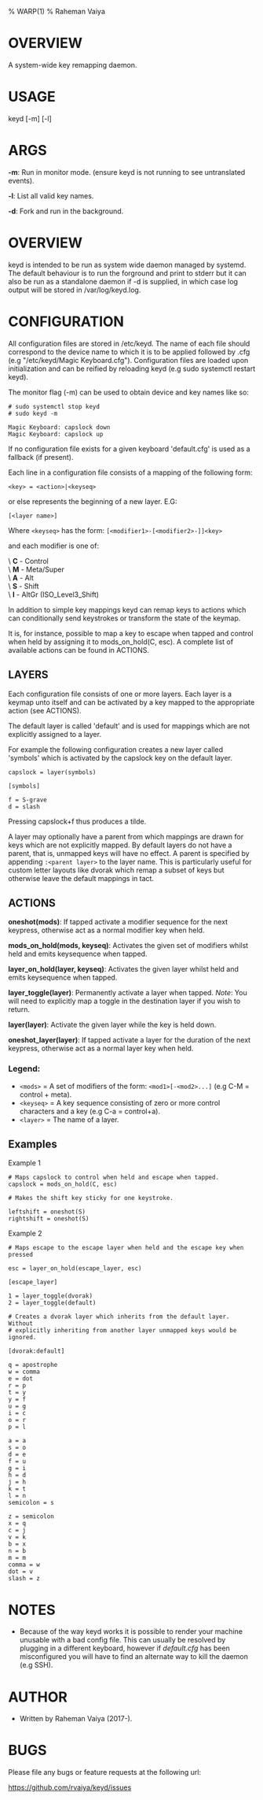 % WARP(1)
% Raheman Vaiya

# OVERVIEW

A system-wide key remapping daemon.

# USAGE

keyd [-m] [-l]

# ARGS

 **-m**: Run in monitor mode. (ensure keyd is not running to see untranslated events).

 **-l**: List all valid key names.

 **-d**: Fork and run in the background.

# OVERVIEW

keyd is intended to be run as system wide daemon managed by systemd. The
default behaviour is to run the forground and print to stderr but it can also
be run as a standalone daemon if -d is supplied, in which case log output will
be stored in /var/log/keyd.log. 

# CONFIGURATION

All configuration files are stored in /etc/keyd. The name of each file should
correspond to the device name to which it is to be applied followed
by .cfg (e.g "/etc/keyd/Magic Keyboard.cfg"). Configuration files are loaded
upon initialization and can be reified by reloading keyd
(e.g sudo systemctl restart keyd).

The monitor flag (-m) can be used to obtain device and key names like so:

```
# sudo systemctl stop keyd
# sudo keyd -m

Magic Keyboard: capslock down
Magic Keyboard: capslock up
```

If no configuration file exists for a given keyboard 'default.cfg' is used as a fallback (if present).

Each line in a configuration file consists of a mapping of the following form:

	<key> = <action>|<keyseq>

or else represents the beginning of a new layer. E.G:

	[<layer name>]

Where `<keyseq>` has the form: `[<modifier1>-[<modifier2>-]]<key>`

and each modifier is one of:

\    **C** - Control\
\    **M** - Meta/Super\
\    **A** - Alt\
\    **S** - Shift\
\    **I** - AltGr (ISO_Level3_Shift)

In addition to simple key mappings keyd can remap keys to actions which
can conditionally send keystrokes or transform the state of the keymap. 

It is, for instance, possible to map a key to escape when tapped and control when held
by assigning it to mods_on_hold(C, esc). A complete list of available actions can be 
found in ACTIONS.

## LAYERS

Each configuration file consists of one or more layers. Each layer is a keymap
unto itself and can be activated by a key mapped to the appropriate
action (see ACTIONS).

The default layer is called 'default' and is used for mappings which
are not explicitly assigned to a layer.

For example the following configuration creates a new layer called 'symbols' which
is activated by the capslock key on the default layer.

	capslock = layer(symbols)

	[symbols]

	f = S-grave
	d = slash

Pressing capslock+f thus produces a tilde.

A layer may optionally have a parent from which mappings are drawn for keys
which are not explicitly mapped. By default layers do not have a parent, that
is, unmapped keys will have no effect. A parent is specified by appending
`:<parent layer>` to the layer name. This is particularly useful for custom
letter layouts like dvorak which remap a subset of keys but otherwise leave the
default mappings in tact. 

## ACTIONS

**oneshot(mods)**: If tapped activate a modifier sequence for the next keypress, otherwise act as a normal modifier key when held.

**mods_on_hold(mods, keyseq)**: Activates the given set of modifiers whilst held and emits keysequence when tapped.

**layer_on_hold(layer, keyseq)**: Activates the given layer whilst held and emits keysequence when tapped.

**layer_toggle(layer)**: Permanently activate a layer when tapped. *Note*: You will need to explicitly map a toggle in the destination layer if you wish to return.

**layer(layer)**: Activate the given layer while the key is held down.

**oneshot_layer(layer)**: If tapped activate a layer for the duration of the next keypress, otherwise act as a normal layer key when held.

### Legend:

 - `<mods>` = A set of modifiers of the form: `<mod1>[-<mod2>...]` (e.g C-M = control + meta).
 - `<keyseq>` = A key sequence consisting of zero or more control characters and a key (e.g C-a = control+a).
 - `<layer>` = The name of a layer.

## Examples

Example 1

	# Maps capslock to control when held and escape when tapped.
	capslock = mods_on_hold(C, esc)

	# Makes the shift key sticky for one keystroke.

	leftshift = oneshot(S)
	rightshift = oneshot(S)

Example 2

	# Maps escape to the escape layer when held and the escape key when pressed

	esc = layer_on_hold(escape_layer, esc)

	[escape_layer]

	1 = layer_toggle(dvorak)
	2 = layer_toggle(default)

	# Creates a dvorak layer which inherits from the default layer. Without
	# explicitly inheriting from another layer unmapped keys would be ignored.

	[dvorak:default]

	q = apostrophe
	w = comma
	e = dot
	r = p
	t = y
	y = f
	u = g
	i = c
	o = r
	p = l

	a = a
	s = o
	d = e
	f = u
	g = i
	h = d
	j = h
	k = t
	l = n
	semicolon = s

	z = semicolon
	x = q
	c = j
	v = k
	b = x
	n = b
	m = m
	comma = w
	dot = v
	slash = z


# NOTES

- Because of the way keyd works it is possible to render your machine unusable with a bad
  config file. This can usually be resolved by plugging in a different keyboard, however
  if *default.cfg* has been misconfigured you will have to find an alternate way to kill 
  the daemon (e.g SSH).

# AUTHOR

 - Written by Raheman Vaiya (2017-).

# BUGS

Please file any bugs or feature requests at the following url:

https://github.com/rvaiya/keyd/issues
